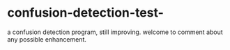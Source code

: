 # confusion-detection-test-
a confusion detection program, still improving. welcome to comment about any possible enhancement.
